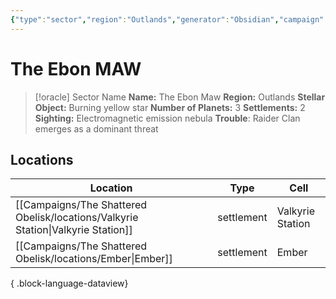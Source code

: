 ```yaml
---
{"type":"sector","region":"Outlands","generator":"Obsidian","campaign":"The Shattered Obelisk","dg-publish":true,"permalink":"/campaigns/the-shattered-obelisk/locations/the-ebon-maw/","dgPassFrontmatter":true,"noteIcon":""}
---
```


# The Ebon MAW


<div class="transclusion internal-embed is-loaded"><div class="markdown-embed">



> [!oracle] Sector Name
>  **Name:** The Ebon Maw
> **Region:** Outlands
> **Stellar Object:** Burning yellow star
> **Number of Planets:** 3
> **Settlements:** 2
> **Sighting:** Electromagnetic emission nebula 
> **Trouble**: Raider Clan emerges as a dominant threat


</div></div>





## Locations


| Location                                                                            | Type       | Cell             |
| ----------------------------------------------------------------------------------- | ---------- | ---------------- |
| [[Campaigns/The Shattered Obelisk/locations/Valkyrie Station\|Valkyrie Station]] | settlement | Valkyrie Station |
| [[Campaigns/The Shattered Obelisk/locations/Ember\|Ember]]                       | settlement | Ember            |

{ .block-language-dataview}